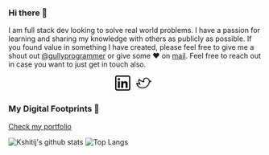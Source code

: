 ### Hi there 👋

I am full stack dev looking to solve real world problems. I have a passion for learning and sharing my knowledge with others as publicly as possible. 
If you found value in something I have created, please feel free to give me a shout out [@gullyprogrammer](https://twitter.com/gullyprogrammer/) or give some ♥ on [mail](mailto:muzammildafedaar@gmail.com). Feel free to reach out in case you want to just get in touch also.

<p align='center'>
<a href="https://www.linkedin.com/in/muzammil-dafedar-61893418b/"><img height="30" src="https://github.com/muzammildafedar/muzammildafedar/blob/master/linkedin.png?raw=true"></a>&nbsp;&nbsp;
<a href="https://twitter.com/gullyprogrammer"><img height="30" src="https://github.com/muzammildafedar/muzammildafedar/blob/master/twitter.png?raw=true"></a>&nbsp;&nbsp;

</p>

### My Digital Footprints 🌱
[Check my portfolio](https://muzammildafedar.github.io/muzammil/)

![Kshitij's github stats](https://github-readme-stats.vercel.app/api?username=muzammildafedar&hide=contribs,prs&show_icons=true&hide_border=true&title_color=000)
![Top Langs](https://github-readme-stats.vercel.app/api/top-langs/?username=muzammildafedar&layout=compact&hide_border=true)
